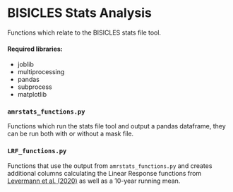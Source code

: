 # BISICLES Stats Analysis

Functions which relate to the BISICLES stats file tool. 

#### Required libraries:

* joblib
* multiprocessing
* pandas
* subprocess
* matplotlib

### `amrstats_functions.py`

Functions which run the stats file tool and output a pandas dataframe, they can be run both with or without a mask file. 

### `LRF_functions.py`

Functions that use the output from `amrstats_functions.py` and creates additional columns calculating the Linear Response functions from [Levermann et al. (2020)]( https://esd.copernicus.org/articles/11/35/2020/) as well as a 10-year running mean. 

